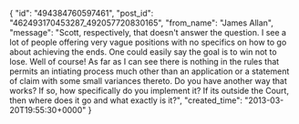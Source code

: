  {
   "id": "494384760597461",
   "post_id": "462493170453287_492057720830165",
   "from_name": "James Allan",
   "message": "Scott, respectively, that doesn't answer the question.  I see a lot of people offering very vague positions with no specifics on how to go about achieving the ends.  One could easily say the goal is to win not to lose.  Well of course!  As far as I can see there is nothing in the rules that permits an intiating process much other than an application or a statement of claim with some small variances thereto.  Do you have another way that works?  If so, how specifically do you implement it?  If its outside the Court, then where does it go and what exactly is it?",
   "created_time": "2013-03-20T19:55:30+0000"
 }
